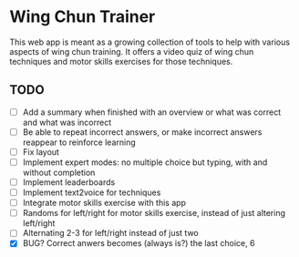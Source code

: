 # Wing Chun Trainer

This web app is meant as a growing collection of tools to help with various aspects of wing chun training. It offers a video quiz of wing chun techniques
and motor skills exercises for those techniques.

## TODO

- [ ] Add a summary when finished with an overview or what was correct and what was incorrect
- [ ] Be able to repeat incorrect answers, or make incorrect answers reappear to reinforce learning
- [ ] Fix layout
- [ ] Implement expert modes: no multiple choice but typing, with and without completion
- [ ] Implement leaderboards
- [ ] Implement text2voice for techniques
- [ ] Integrate motor skills exercise with this app
- [ ] Randoms for left/right for motor skills exercise, instead of just altering left/right
- [ ] Alternating 2-3 for left/right instead of just two
- [x] BUG? Correct anwers becomes (always is?) the last choice, 6
